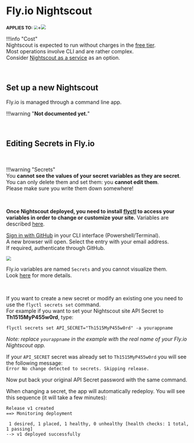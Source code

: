 
# Fly.io Nightscout

<span style="font-size:smaller;">**APPLIES TO:**</span> <img src="../../../vendors/img/flyio-logo.png" style="zoom:60%;" />+<img src="../../../vendors/img/Atlas.png" style="zoom:80%;" />

!!!info "Cost"  
Nightscout is expected to run without charges in the [free tier](https://fly.io/docs/about/pricing/#free-tier).  
Most operations involve CLI and are rather complex.  
Consider [Nightscout as a service](/#nightscout-as-a-service) as an option.

</br>

## Set up a new Nightscout

Fly.io is managed through a command line app.

!!!warning "**Not documented yet.**"

</br>

## Editing Secrets in Fly.io

</br>

!!!warning "Secrets"  
    You **cannot see the values of your secret variables as they are secret**.  
    You can only delete them and set them: you **cannot edit them**.  
    Please make sure you write them down somewhere!

</br>

**Once Nightscout deployed, you need to install [flyctl](https://fly.io/docs/hands-on/install-flyctl/) to access your variables in order to change or customize your site.**
Variables are described [here](../../../nightscout/setup_variables/#nightscout-config-vars).

[Sign in with GitHub](https://fly.io/docs/hands-on/sign-in/) in your CLI interface (Powershell/Terminal).  
A new browser will open. Select the entry with your email address.  
If required, authenticate through GitHub.

<img src="../img/FlyM16.png" style="zoom:80%;" />

</br>

Fly.io variables are named `Secrets` and you cannot visualize them.  
Look [here](https://fly.io/docs/getting-started/working-with-fly-apps/#working-with-secrets) for more details.

</br>

If you want to create a new secret or modify an existing one you need to use the `flyctl secrets set` command.  
For example if you want to set your Nightscout site API Secret to **Th1515MyP455w0rd**, type:

```
flyctl secrets set API_SECRET="Th1515MyP455w0rd" -a yourappname
```

*Note: replace `yourappname` in the example with the real name of your Fly.io Nightscout app.*

If your `API_SECRET` secret was already set to `Th1515MyP455w0rd` you will see the following message:  
`Error No change detected to secrets. Skipping release.`

Now put back your original API Secret password with the same command.

When changing a secret, the app will automatically redeploy. You will see this sequence (it will take a few minutes):

```
Release v1 created
==> Monitoring deployment

 1 desired, 1 placed, 1 healthy, 0 unhealthy [health checks: 1 total, 1 passing]
--> v1 deployed successfully
```

</br>

